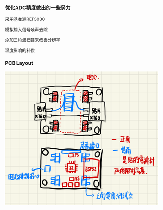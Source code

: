 ### 优化ADC精度做出的一些努力

采用基准源REF3030

模拟输入信号噪声去除

添加三角波扫描来改善分辨率

温度影响的补偿


### PCB Layout

![1697557125211](image/README/1697557125211.png)
